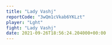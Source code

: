 ```yaml
---
title: "Lady Vashj"
reportCode: "3wQm1cVkab6YKLzt"
player: "Lght"
fight: "Lady Vashj"
date: 2021-09-26T18:56:24.204000+00:00
---
```

